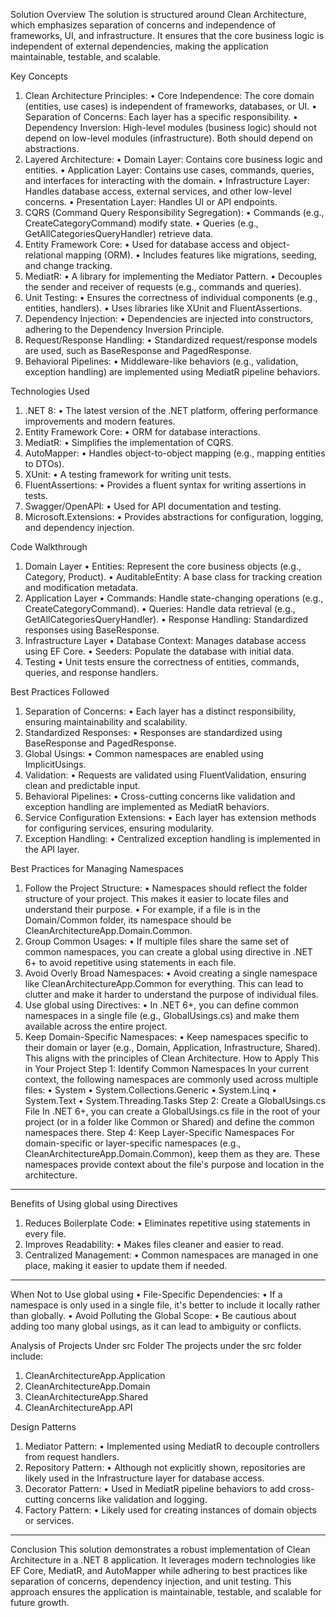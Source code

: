 Solution Overview
The solution is structured around Clean Architecture, which emphasizes separation of concerns and independence of frameworks, UI, and infrastructure. It ensures that the core business logic is independent of external dependencies, making the application maintainable, testable, and scalable.

Key Concepts
1.	Clean Architecture Principles:
•	Core Independence: The core domain (entities, use cases) is independent of frameworks, databases, or UI.
•	Separation of Concerns: Each layer has a specific responsibility.
•	Dependency Inversion: High-level modules (business logic) should not depend on low-level modules (infrastructure). Both should depend on abstractions.
2.	Layered Architecture:
•	Domain Layer: Contains core business logic and entities.
•	Application Layer: Contains use cases, commands, queries, and interfaces for interacting with the domain.
•	Infrastructure Layer: Handles database access, external services, and other low-level concerns.
•	Presentation Layer: Handles UI or API endpoints.
3.	CQRS (Command Query Responsibility Segregation):
•	Commands (e.g., CreateCategoryCommand) modify state.
•	Queries (e.g., GetAllCategoriesQueryHandler) retrieve data.
4.	Entity Framework Core:
•	Used for database access and object-relational mapping (ORM).
•	Includes features like migrations, seeding, and change tracking.
5.	MediatR:
•	A library for implementing the Mediator Pattern.
•	Decouples the sender and receiver of requests (e.g., commands and queries).
6.	Unit Testing:
•	Ensures the correctness of individual components (e.g., entities, handlers).
•	Uses libraries like XUnit and FluentAssertions.
7.	Dependency Injection:
•	Dependencies are injected into constructors, adhering to the Dependency Inversion Principle.
8.	Request/Response Handling:
•	Standardized request/response models are used, such as BaseResponse<T> and PagedResponse<T>.
9.	Behavioral Pipelines:
•	Middleware-like behaviors (e.g., validation, exception handling) are implemented using MediatR pipeline behaviors.

Technologies Used
1.	.NET 8:
•	The latest version of the .NET platform, offering performance improvements and modern features.
2.	Entity Framework Core:
•	ORM for database interactions.
3.	MediatR:
•	Simplifies the implementation of CQRS.
4.	AutoMapper:
•	Handles object-to-object mapping (e.g., mapping entities to DTOs).
5.	XUnit:
•	A testing framework for writing unit tests.
6.	FluentAssertions:
•	Provides a fluent syntax for writing assertions in tests.
7.	Swagger/OpenAPI:
•	Used for API documentation and testing.
8.	Microsoft.Extensions:
•	Provides abstractions for configuration, logging, and dependency injection.

Code Walkthrough

1. Domain Layer
•	Entities: Represent the core business objects (e.g., Category, Product).
•	AuditableEntity: A base class for tracking creation and modification metadata.
2. Application Layer
•	Commands: Handle state-changing operations (e.g., CreateCategoryCommand).
•	Queries: Handle data retrieval (e.g., GetAllCategoriesQueryHandler).
•	Response Handling: Standardized responses using BaseResponse<T>.
3. Infrastructure Layer
•	Database Context: Manages database access using EF Core.
•	Seeders: Populate the database with initial data.
4. Testing
•	Unit tests ensure the correctness of entities, commands, queries, and response handlers.

Best Practices Followed
1.	Separation of Concerns:
•	Each layer has a distinct responsibility, ensuring maintainability and scalability.
2.	Standardized Responses:
•	Responses are standardized using BaseResponse<T> and PagedResponse<T>.
3.	Global Usings:
•	Common namespaces are enabled using ImplicitUsings.
4.	Validation:
•	Requests are validated using FluentValidation, ensuring clean and predictable input.
5.	Behavioral Pipelines:
•	Cross-cutting concerns like validation and exception handling are implemented as MediatR behaviors.
6.	Service Configuration Extensions:
•	Each layer has extension methods for configuring services, ensuring modularity.
7.	Exception Handling:
•	Centralized exception handling is implemented in the API layer.

Best Practices for Managing Namespaces
1.	Follow the Project Structure:
•	Namespaces should reflect the folder structure of your project. This makes it easier to locate files and understand their purpose.
•	For example, if a file is in the Domain/Common folder, its namespace should be CleanArchitectureApp.Domain.Common.
2.	Group Common Usages:
•	If multiple files share the same set of common namespaces, you can create a global using directive in .NET 6+ to avoid repetitive using statements in each file.
3.	Avoid Overly Broad Namespaces:
•	Avoid creating a single namespace like CleanArchitectureApp.Common for everything. This can lead to clutter and make it harder to understand the purpose of individual files.
4.	Use global using Directives:
•	In .NET 6+, you can define common namespaces in a single file (e.g., GlobalUsings.cs) and make them available across the entire project.
5.	Keep Domain-Specific Namespaces:
•	Keep namespaces specific to their domain or layer (e.g., Domain, Application, Infrastructure, Shared). This aligns with the principles of Clean Architecture.
How to Apply This in Your Project
Step 1: Identify Common Namespaces
In your current context, the following namespaces are commonly used across multiple files:
•	System
•	System.Collections.Generic
•	System.Linq
•	System.Text
•	System.Threading.Tasks
Step 2: Create a GlobalUsings.cs File
In .NET 6+, you can create a GlobalUsings.cs file in the root of your project (or in a folder like Common or Shared) and define the common namespaces there.
Step 4: Keep Layer-Specific Namespaces
For domain-specific or layer-specific namespaces (e.g., CleanArchitectureApp.Domain.Common), keep them as they are. These namespaces provide context about the file's purpose and location in the architecture.
---
Benefits of Using global using Directives
1.	Reduces Boilerplate Code:
•	Eliminates repetitive using statements in every file.
2.	Improves Readability:
•	Makes files cleaner and easier to read.
3.	Centralized Management:
•	Common namespaces are managed in one place, making it easier to update them if needed.
---
When Not to Use global using
•	File-Specific Dependencies:
•	If a namespace is only used in a single file, it's better to include it locally rather than globally.
•	Avoid Polluting the Global Scope:
•	Be cautious about adding too many global usings, as it can lead to ambiguity or conflicts.

Analysis of Projects Under src Folder
The projects under the src folder include:
1.	CleanArchitectureApp.Application
2.	CleanArchitectureApp.Domain
3.	CleanArchitectureApp.Shared
4.	CleanArchitectureApp.API

Design Patterns
1.	Mediator Pattern:
•	Implemented using MediatR to decouple controllers from request handlers.
2.	Repository Pattern:
•	Although not explicitly shown, repositories are likely used in the Infrastructure layer for database access.
3.	Decorator Pattern:
•	Used in MediatR pipeline behaviors to add cross-cutting concerns like validation and logging.
4.	Factory Pattern:
•	Likely used for creating instances of domain objects or services.

---
Conclusion
This solution demonstrates a robust implementation of Clean Architecture in a .NET 8 application. It leverages modern technologies like EF Core, MediatR, and AutoMapper while adhering to best practices like separation of concerns, dependency injection, and unit testing. This approach ensures the application is maintainable, testable, and scalable for future growth.

